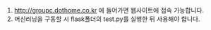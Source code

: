 
1. http://groupc.dothome.co.kr 에 들어가면 웹사이트에 접속 가능합니다.
2. 머신러닝을 구동할 시 flask폴더의 test.py를 실행한 뒤 사용해야 합니다.
